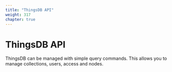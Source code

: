 ```yaml
---
title: "ThingsDB API"
weight: 317
chapter: true
---
```


# ThingsDB API

ThingsDB can be managed with simple query commands. This allows you to manage
collections, users, access and nodes.
